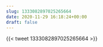```yaml
---
slug: 1333082897025265664
date: 2020-11-29 16:18:24+00:00
draft: false
---
```


{{< tweet 1333082897025265664 >}}
